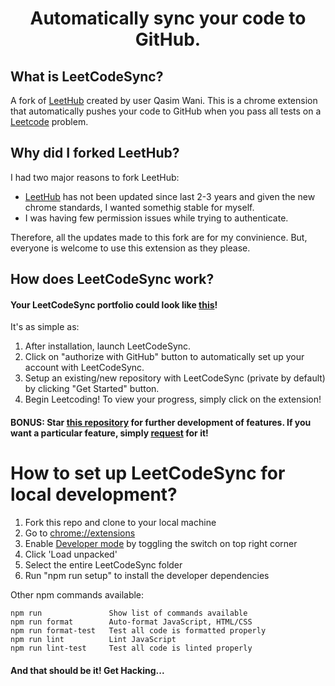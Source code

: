 <h1 align="center">
  Automatically sync your code to GitHub.
</h1>

## What is LeetCodeSync?

<p>A fork of <a href="https://github.com/QasimWani/LeetHub">LeetHub</a> created by user <a hreaf="https://github.com/QasimWani">Qasim Wani</a>. This is a chrome extension that automatically pushes your code to GitHub when you pass all tests on a <a href="http://leetcode.com/">Leetcode</a> problem. </p>

## Why did I forked LeetHub?

<p>
I had two major reasons to fork LeetHub:
  <ul>
    <li><a href="https://github.com/QasimWani/LeetHub">LeetHub</a> has not been updated since last 2-3 years and given the new chrome standards, I wanted somethig stable for myself.</li>
    <li>I was having few permission issues while trying to authenticate.</li>
  </ul>
  Therefore, all the updates made to this fork are for my convinience. But, everyone is welcome to use this extension as they please.
</p>

## How does LeetCodeSync work?

<h4> Your LeetCodeSync portfolio could look like <a href="https://github.com/tanyarajhans/LeetCode"> this</a>!  </h4>
<p>It's as simple as:</p>
<ol>
  <li>After installation, launch LeetCodeSync.</li>
  <li>Click on "authorize with GitHub" button to automatically set up your account with LeetCodeSync.</li>
  <li>Setup an existing/new repository with LeetCodeSync (private by default) by clicking "Get Started" button.</li>
  <li>Begin Leetcoding! To view your progress, simply click on the extension!</li>
</ol>

#### BONUS: Star [this repository](https://github.com/pkgprateek/LeetCodeSync) for further development of features. If you want a particular feature, simply [request](https://github.com/pkgprateek/LeetCodeSync/labels/feature) for it!

# How to set up LeetCodeSync for local development?

<ol>
  <li>Fork this repo and clone to your local machine</li>
  <li>Go to <a href="chrome://extensions">chrome://extensions</a> </li>
  <li>Enable <a href="https://www.mstoic.com/enable-developer-mode-in-chrome/">Developer mode</a> by toggling the switch on top right corner</li>
  <li>Click 'Load unpacked'</li>
  <li>Select the entire LeetCodeSync folder</li>
  <li>Run "npm run setup" to install the developer dependencies</li>
</ol>

Other npm commands available:

```
npm run               Show list of commands available
npm run format        Auto-format JavaScript, HTML/CSS
npm run format-test   Test all code is formatted properly
npm run lint          Lint JavaScript
npm run lint-test     Test all code is linted properly
```

#### And that should be it! Get Hacking...
